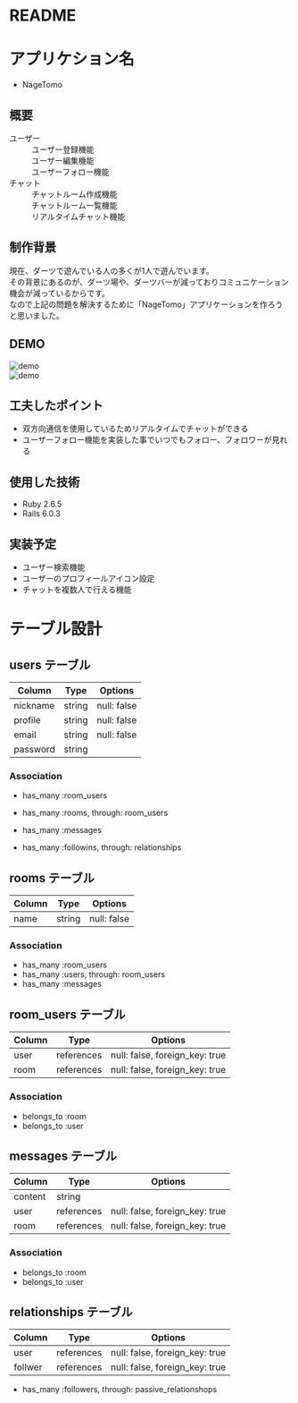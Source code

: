 # README

# アプリケション名  
- NageTomo

## 概要  
<dl>
  <dt>ユーザー</dt>
    <dd>ユーザー登録機能</dd>
    <dd>ユーザー編集機能</dd>
    <dd>ユーザーフォロー機能</dd>
  <dt>チャット</dt>
    <dd>チャットルーム作成機能</dd>
    <dd>チャットルーム一覧機能</dd>
    <dd>リアルタイムチャット機能</dd>
</dl>

## 制作背景  
現在、ダーツで遊んでいる人の多くが1人で遊んでいます。  
その背景にあるのが、ダーツ場や、ダーツバーが減っておりコミュニケーション機会が減っているからです。  
なので上記の問題を解決するために「NageTomo」アプリケーションを作ろうと思いました。　　

## DEMO
![demo](https://gyazo.com/165d8f01f546fdbe3fae4e840781e63e/raw)  
![demo](https://gyazo.com/3698204381ae34a41a240ef355ff05c4/raw)  

## 工夫したポイント  
- 双方向通信を使用しているためリアルタイムでチャットができる  
- ユーザーフォロー機能を実装した事でいつでもフォロー、フォロワーが見れる  

## 使用した技術  
- Ruby  2.6.5  
- Rails 6.0.3  

## 実装予定  
- ユーザー検索機能
- ユーザーのプロフィールアイコン設定
- チャットを複数人で行える機能  


# テーブル設計

## users テーブル

|    Column     | Type   | Options     |
| ------------- | ------ | ----------- |
| nickname      | string | null: false |
| profile       | string | null: false |
| email         | string | null: false |
| password      | string |             |


### Association

- has_many :room_users
- has_many :rooms, through: room_users
- has_many :messages

- has_many :followins, through: relationships


## rooms テーブル

| Column | Type   | Options     |
| ------ | ------ | ----------- |
| name   | string | null: false |

### Association

- has_many :room_users
- has_many :users, through: room_users
- has_many :messages

## room_users テーブル

| Column | Type       | Options                        |
| ------ | ---------- | ------------------------------ |
| user   | references | null: false, foreign_key: true |
| room   | references | null: false, foreign_key: true |

### Association

- belongs_to :room
- belongs_to :user

## messages テーブル

| Column  | Type       | Options                        |
| ------- | ---------- | ------------------------------ |
| content | string     |                                |
| user    | references | null: false, foreign_key: true |
| room    | references | null: false, foreign_key: true |

### Association

- belongs_to :room
- belongs_to :user

## relationships テーブル

| Column  | Type       | Options                        |
| ------- | ---------- | ------------------------------ |
| user    | references | null: false, foreign_key: true |
| follwer | references | null: false, foreign_key: true |

- has_many :followers, through: passive_relationshops
